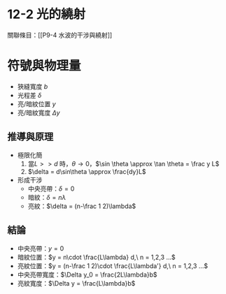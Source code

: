 # 12-2 光的繞射
關聯條目：[[P9-4 水波的干涉與繞射]]
# 符號與物理量
- 狹縫寬度 $b$
- 光程差 $\delta$
- 亮/暗紋位置 $y$
- 亮/暗紋寬度 $\Delta y$
## 推導與原理
- 極限化簡
	1. 當$L >> d$ 時，$\theta \to 0$，$\sin \theta \approx \tan \theta = \frac y L$ 
	2. $\delta = d\sin\theta \approx \frac{dy}L$
- 形成干涉
	- 中央亮帶：$\delta = 0$
	- 暗紋：$\delta = n\lambda$
	- 亮紋：$\delta = (n-\frac 1 2)\lambda$
## 結論
- 中央亮帶：$y = 0$
- 暗紋位置：$y = n\cdot \frac{L\lambda} d,\ n = 1,2,3 ...$
- 亮紋位置：$y = (n-\frac 1 2)\cdot \frac{L\lambda'} d,\ n = 1,2,3 ...$
- 中央亮帶寬度：$\Delta y_0 = \frac{2L\lambda}b$
- 亮紋寬度：$\Delta y = \frac{L\lambda}b$
